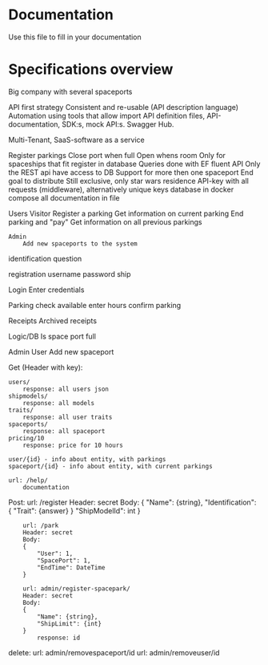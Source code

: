 # Documentation

Use this file to fill in your documentation

# Specifications overview

Big company with several spaceports

API first strategy
    Consistent and re-usable (API description language)
    Automation using tools that allow import API definition files, API-documentation, SDK:s, mock API:s. Swagger Hub.

Multi-Tenant, SaaS-software as a service

Register parkings
Close port when full
Open whens room
Only for spaceships that fit
register in database
Queries done with EF fluent API
Only the REST api have access to DB
Support for more then one spaceport
End goal to distribute
Still exclusive, only star wars residence
API-key with all requests (middleware), alternatively unique keys
database in docker compose
all documentation in file



Users
    Visitor
        Register a parking
        Get information on current parking
        End parking and "pay"
        Get information on all previous parkings

    Admin
        Add new spaceports to the system

identification
    question

registration
    username
    password
    ship

Login
    Enter credentials

Parking
    check available
    enter hours
    confirm parking

Receipts
    Archived receipts

Logic/DB
    Is space port full

Admin User
    Add new spaceport


Get (Header with key):

    users/
        response: all users json
    shipmodels/
        response: all models
    traits/
        response: all user traits
    spaceports/
        response: all spaceport
    pricing/10
        response: price for 10 hours

    user/{id} - info about entity, with parkings
    spaceport/{id} - info about entity, with current parkings

    url: /help/
        documentation

Post:
        url: /register
        Header: secret
        Body:
        {
            "Name": {string},
            "Identification": {
                "Trait": {answer}
            }
            "ShipModelId": int
        }

        url: /park
        Header: secret
        Body:
        {
            "User": 1,
            "SpacePort": 1,
            "EndTime": DateTime
        }

        url: admin/register-spacepark/
        Header: secret
        Body:
        {
            "Name": {string},
            "ShipLimit": {int}
        }
            response: id

delete:
        url: admin/removespaceport/id
        url: admin/removeuser/id